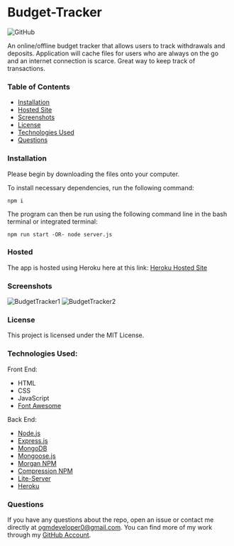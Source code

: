 # Budget-Tracker
![GitHub](https://img.shields.io/github/license/ogmedina/budget-tracker)

An online/offline budget tracker that allows users to track withdrawals and deposits. Application will cache files for  users who are always on the go and an internet connection is scarce. Great way to keep track of transactions.

### Table of Contents

* [Installation](#installation)
* [Hosted Site](#hosted)
* [Screenshots](#screenshots)
* [License](#license)
* [Technologies Used](#technologies%20used)
* [Questions](#questions)

### Installation
Please begin by downloading the files onto your computer.

To install necessary dependencies, run the following command:
```
npm i
```
The program can then be run using the following command line in the bash terminal or integrated terminal:
```
npm run start -OR- node server.js
```
### Hosted
The app is hosted using Heroku here at this link: [Heroku Hosted Site](https://serene-badlands-10244.herokuapp.com/)

### Screenshots 
![BudgetTracker1]()
![BudgetTracker2]()

### License
This project is licensed under the MIT License. 

### Technologies Used:
Front End: 
* HTML
* CSS
* JavaScript
* [Font Awesome](https://fontawesome.com/)

Back End:
* [Node.js](https://nodejs.org/en/)
* [Express.js](https://expressjs.com/)
* [MongoDB](https://www.mongodb.com/)
* [Mongoose.js](https://www.mongoosejs.com/)
* [Morgan NPM](https://www.npmjs.com/package/morgan)
* [Compression NPM](https://www.npmjs.com/package/compression)
* [Lite-Server](https://www.npmjs.com/package/lite-server)
* [Heroku](https://www.heroku.com)

### Questions
If you have any questions about the repo, open an issue or contact me directly at ogmdeveloper0@gmail.com. You can find more of my work through my [GitHub Account](https://github.com/ogmedina/).